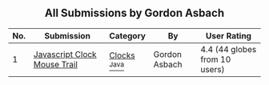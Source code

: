 ﻿<div align="center">

## All Submissions by Gordon Asbach

</div>

No.  | Submission | Category | By   | User Rating
---- | ---------- | -------- | ---- | -----------
1 | [Javascript Clock Mouse Trail<br />](https://github.com/Planet-Source-Code/gordon-asbach-javascript-clock-mouse-trail__2-2668) | [Clocks<br /><sup>Java</sup>](../ByCategory/clocks__2-88.md) | Gordon Asbach | 4.4 (44 globes from 10 users)
